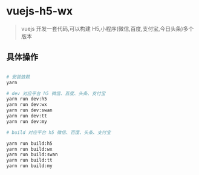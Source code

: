 # vuejs-h5-wx

> vuejs 开发一套代码,可以构建 H5,小程序(微信,百度,支付宝,今日头条)多个版本

## 具体操作

```bash

# 安装依赖
yarn

# dev 对应平台 h5 微信、百度、头条、支付宝
yarn run dev:h5
yarn run dev:wx
yarn run dev:swan
yarn run dev:tt
yarn run dev:my

# build 对应平台 h5 微信、百度、头条、支付宝

yarn run build:h5
yarn run build:wx
yarn run build:swan
yarn run build:tt
yarn run build:my

```
